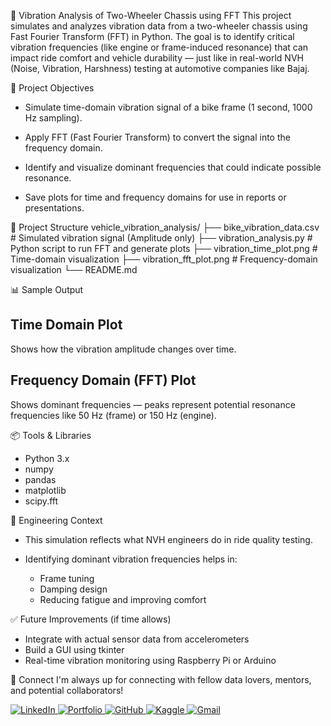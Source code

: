 🚦 Vibration Analysis of Two-Wheeler Chassis using FFT
This project simulates and analyzes vibration data from a two-wheeler chassis using Fast Fourier Transform (FFT) in Python. The goal is to identify critical vibration frequencies (like engine or frame-induced resonance) that can impact ride comfort and vehicle durability — just like in real-world NVH (Noise, Vibration, Harshness) testing at automotive companies like Bajaj.

🔧 Project Objectives
- Simulate time-domain vibration signal of a bike frame (1 second, 1000 Hz sampling).

- Apply FFT (Fast Fourier Transform) to convert the signal into the frequency domain.

- Identify and visualize dominant frequencies that could indicate possible resonance.

- Save plots for time and frequency domains for use in reports or presentations.

📁 Project Structure
vehicle_vibration_analysis/
├── bike_vibration_data.csv          # Simulated vibration signal (Amplitude only)
├── vibration_analysis.py            # Python script to run FFT and generate plots
├── vibration_time_plot.png          # Time-domain visualization
├── vibration_fft_plot.png           # Frequency-domain visualization
└── README.md  

📊 Sample Output
## Time Domain Plot
Shows how the vibration amplitude changes over time.


## Frequency Domain (FFT) Plot
Shows dominant frequencies — peaks represent potential resonance frequencies like 50 Hz (frame) or 150 Hz (engine).

📦 Tools & Libraries
- Python 3.x
- numpy
- pandas
- matplotlib
- scipy.fft

🧠 Engineering Context
- This simulation reflects what NVH engineers do in ride quality testing.
- Identifying dominant vibration frequencies helps in:

  - Frame tuning
  - Damping design
  - Reducing fatigue and improving comfort

✅ Future Improvements (if time allows)
- Integrate with actual sensor data from accelerometers
- Build a GUI using tkinter
- Real-time vibration monitoring using Raspberry Pi or Arduino

🤝 Connect
I'm always up for connecting with fellow data lovers, mentors, and potential collaborators! 

<p align="left">
  <a href="https://www.linkedin.com/in/ravina-patidar-474a9b255/" target="_blank">
    <img src="https://img.shields.io/badge/LinkedIn-0077B5?style=for-the-badge&logo=linkedin&logoColor=white" alt="LinkedIn"/>
  </a>
  
  <a href=" https://ravina172.github.io/" target="_blank">
    <img src="https://img.shields.io/badge/Portfolio-FF6F61?style=for-the-badge&logo=internet-explorer&logoColor=white" alt="Portfolio"/>
  </a>
  
  <a href="https://github.com/ravina172" target="_blank">
    <img src="https://img.shields.io/badge/GitHub-6e6e6e?style=for-the-badge&logo=github&logoColor=white" alt="GitHub"/>
  </a>
  
  <a href="https://www.kaggle.com/ravinapatidar" target="_blank">
    <img src="https://img.shields.io/badge/Kaggle-89CFF0?style=for-the-badge&logo=kaggle&logoColor=white" alt="Kaggle"/>
  </a>

  <a href="mailto:ravinapatidar13634@gmail.com" target="_blank">
    <img src="https://img.shields.io/badge/Gmail-8BC34A?style=for-the-badge&logo=gmail&logoColor=white" alt="Gmail"/>
  </a>
</p>

